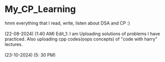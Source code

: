 # My_CP_Learning
hmm everything that I read, write, listen about DSA and CP :) </br>                                                                                                       
(22-08-2024) (1:40 AM) Edit_1: I am Uploading solutions of problems I have practiced. Also uploading cpp codes(oops concepts) of "code with harry" lectures. </br>
</br>
(23-10-2024) (5: 30 PM) </br>


